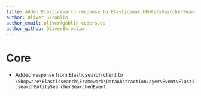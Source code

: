 ```yaml
---
title: Added Elasticsearch response to ElasticsearchEntitySearcherSearchedEvent
author: Oliver Skroblin
author_email: oliver@goblin-coders.de
author_github: OliverSkroblin
---
```


# Core
* Added `response` from Elasticsearch client to `\Shopware\Elasticsearch\Framework\DataAbstractionLayer\Event\ElasticsearchEntitySearcherSearchedEvent`
